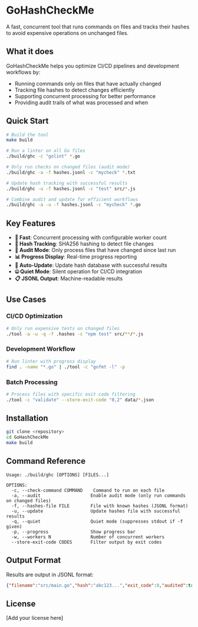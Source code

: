 # GoHashCheckMe

A fast, concurrent tool that runs commands on files and tracks their hashes to avoid expensive operations on unchanged files.

## What it does

GoHashCheckMe helps you optimize CI/CD pipelines and development workflows by:
- Running commands only on files that have actually changed
- Tracking file hashes to detect changes efficiently  
- Supporting concurrent processing for better performance
- Providing audit trails of what was processed and when

## Quick Start

```bash
# Build the tool
make build

# Run a linter on all Go files
./build/ghc -c "golint" *.go

# Only run checks on changed files (audit mode)
./build/ghc -a -f hashes.jsonl -c "mycheck" *.txt

# Update hash tracking with successful results
./build/ghc -u -f hashes.jsonl -c "test" src/*.js

# Combine audit and update for efficient workflows
./build/ghc -a -u -f hashes.jsonl -c "mycheck" *.go
```

## Key Features

- **🚀 Fast**: Concurrent processing with configurable worker count
- **📝 Hash Tracking**: SHA256 hashing to detect file changes
- **🎯 Audit Mode**: Only process files that have changed since last run
- **📊 Progress Display**: Real-time progress reporting
- **🔄 Auto-Update**: Update hash database with successful results
- **🤐 Quiet Mode**: Silent operation for CI/CD integration
- **📋 JSONL Output**: Machine-readable results

## Use Cases

### CI/CD Optimization
```bash
# Only run expensive tests on changed files
./tool -a -u -q -f .hashes -c "npm test" src/**/*.js
```

### Development Workflow
```bash
# Run linter with progress display
find . -name "*.go" | ./tool -c "gofmt -l" -p
```

### Batch Processing
```bash
# Process files with specific exit code filtering
./tool -c "validate" --store-exit-code "0,2" data/*.json
```

## Installation

```bash
git clone <repository>
cd GoHashCheckMe
make build
```

## Command Reference

```
Usage: ./build/ghc [OPTIONS] [FILES...]

OPTIONS:
  -c, --check-command COMMAND    Command to run on each file
  -a, --audit                   Enable audit mode (only run commands on changed files)
  -f, --hashes-file FILE        File with known hashes (JSONL format)
  -u, --update                  Update hashes file with successful results
  -q, --quiet                   Quiet mode (suppresses stdout if -f given)
  -p, --progress                Show progress bar
  -w, --workers N               Number of concurrent workers
  --store-exit-code CODES       Filter output by exit codes
```

## Output Format

Results are output in JSONL format:
```json
{"filename":"src/main.go","hash":"abc123...","exit_code":0,"audited":true,"changed":false}
```

## License

[Add your license here]
